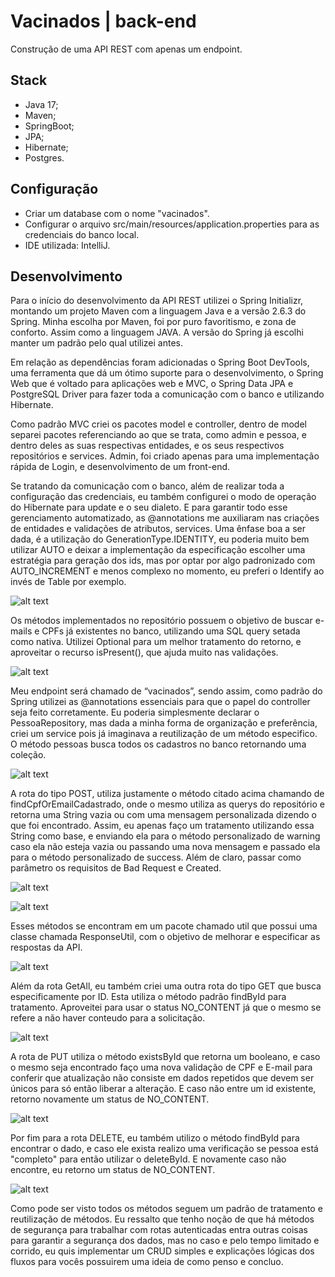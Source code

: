 # Vacinados | back-end
Construção de uma API REST com apenas um endpoint.

## Stack
- Java 17;
- Maven;
- SpringBoot;
- JPA;
- Hibernate;
- Postgres.

## Configuração
- Criar um database com o nome "vacinados".
- Configurar o arquivo src/main/resources/application.properties para as credenciais do banco local.
- IDE utilizada: IntelliJ.

## Desenvolvimento

Para o início do desenvolvimento da API REST utilizei o Spring Initializr, montando um projeto Maven com a linguagem Java e a versão 2.6.3 do Spring.
Minha escolha por Maven, foi por puro favoritismo, e zona de conforto. Assim como a linguagem JAVA. A versão do Spring já escolhi manter um padrão pelo qual utilizei antes.

Em relação as dependências foram adicionadas o Spring Boot DevTools, uma ferramenta que dá um ótimo suporte para o desenvolvimento, o Spring Web que é voltado para aplicações web e MVC, o Spring Data JPA e PostgreSQL Driver para fazer toda a comunicação com o banco e utilizando Hibernate.

Como padrão MVC criei os pacotes model e controller, dentro de model separei pacotes referenciando ao que se trata, como admin e pessoa, e dentro deles as suas respectivas entidades, e os seus respectivos repositórios e services. Admin, foi criado apenas para uma implementação rápida de Login, e desenvolvimento de um front-end.

Se tratando da comunicação com o banco, além de realizar toda a configuração das credenciais, eu também configurei o modo de operação do Hibernate para update e o seu dialeto. E para garantir todo esse gerenciamento automatizado, as @annotations me auxiliaram nas criações de entidades e validações de atributos, services. Uma ênfase boa a ser dada, é a utilização do GenerationType.IDENTITY, eu poderia muito bem utilizar AUTO e deixar a implementação da especificação escolher uma estratégia para geração dos ids, mas por optar por algo padronizado com AUTO_INCREMENT e menos complexo no momento, eu preferi o Identify ao invés de Table por exemplo.

![alt text](https://i.ibb.co/tbqwNHV/imagem-Atualizada.png)

Os métodos implementados no repositório possuem o objetivo de buscar e-mails e CPFs já existentes no banco, utilizando uma SQL query setada como nativa. Utilizei Optional<T> para um melhor tratamento do retorno, e aproveitar o recurso isPresent(), que ajuda muito nas validações.

![alt text](https://i.ibb.co/gVM0vWt/repositorio.png)

Meu endpoint será chamado de “vacinados”, sendo assim, como padrão do Spring utilizei as @annotations essenciais para que o papel do controller seja feito corretamente. Eu poderia simplesmente declarar o PessoaRepository, mas dada a minha forma de organização e preferência, criei um service pois já imaginava a reutilização de um método especifico. O método pessoas busca todos os cadastros no banco retornando uma coleção.
  
![alt text](https://i.ibb.co/W0WkYR8/all.png)

A rota do tipo POST, utiliza justamente o método citado acima chamando de findCpfOrEmailCadastrado, onde o mesmo utiliza as querys do repositório e retorna uma String vazia ou com uma mensagem personalizada dizendo o que foi encontrado. Assim, eu apenas faço um tratamento utilizando essa String como base, e enviando ela para o método personalizado de warning caso ela não esteja vazia ou passando uma nova mensagem e passado ela para o método personalizado de success. Além de claro, passar como parâmetro os requisitos de Bad Request e Created.

![alt text](https://i.ibb.co/xq5KYxW/post.png)
  
![alt text](https://i.ibb.co/2NbNqCm/service.png)

Esses métodos se encontram em um pacote chamado util que possui uma classe chamada ResponseUtil, com o objetivo de melhorar e especificar as respostas da API.

![alt text](https://i.ibb.co/tsx3LYd/Respose.png)
  
Além da rota GetAll, eu também criei uma outra rota do tipo GET que busca especificamente por ID. Esta utiliza o método padrão findById para tratamento. Aproveitei para usar o status NO_CONTENT já que o mesmo se refere a não haver conteudo para a solicitação.
  
![alt text](https://i.ibb.co/sbxp3Xb/getid.png)
  
A rota de PUT utiliza o método existsById que retorna um booleano, e caso o mesmo seja encontrado faço uma nova validação de CPF e E-mail para conferir que atualização não consiste em dados repetidos que devem ser únicos para só então liberar a alteração. E caso não entre um id existente, retorno novamente um status de NO_CONTENT.
  
![alt text](https://i.ibb.co/GCWcwRd/put.png)

Por fim para a rota DELETE, eu também utilizo o método findById para encontrar o dado, e caso ele exista realizo uma verificação se pessoa está "completo" para então utilizar o deleteById. E novamente caso não encontre, eu retorno um status de NO_CONTENT.

![alt text](https://i.ibb.co/VY2V68S/delete.png)

Como pode ser visto todos os métodos seguem um padrão de tratamento e reutilização de métodos. Eu ressalto que tenho noção de que há métodos de segurança para trabalhar com rotas autenticadas entra outras coisas para garantir a segurança dos dados, mas no caso e pelo tempo limitado e corrido, eu quis implementar um CRUD simples e explicações lógicas dos fluxos para vocês possuirem uma ideia de como penso e concluo.
